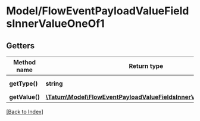# Model/FlowEventPayloadValueFieldsInnerValueOneOf1

## Getters

Method name | Return type | Description | Notes
------------ | ------------- | ------------- | -------------
**getType()** | **string** | Type of the value | [optional]
**getValue()** | [**\Tatum\Model\FlowEventPayloadValueFieldsInnerValueOneOf1Value**](FlowEventPayloadValueFieldsInnerValueOneOf1Value.md) |  | [optional]

[[Back to Index]](../index.md)
